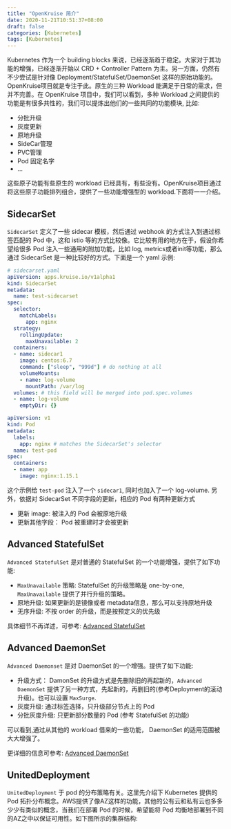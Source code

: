 ```yaml
---
title: "OpenKruise 简介"
date: 2020-11-21T10:51:37+08:00
draft: false
categories: [Kubernetes]
tags: [Kubernetes]
---
```


Kubernetes 作为一个 building blocks 来说，已经逐渐趋于稳定。大家对于其功能的增强，已经逐渐开始以 CRD + Controller Pattern 为主。另一方面，仍然有不少尝试是针对像 Deployment/StatefulSet/DaemonSet 这样的原始功能的。OpenKruise项目就是专注于此。原生的三种 Workload 能满足于日常的需求，但并不完善。在 OpenKruise 项目中，我们可以看到，多种 Workload 之间提供的功能是有很多共性的，我们可以提炼出他们的一些共同的功能模块, 比如:

* 分批升级
* 灰度更新
* 原地升级
* SideCar管理
* PVC管理
* Pod 固定名字
* ...

这些原子功能有些原生的 workload 已经具有，有些没有。OpenKruise项目通过将这些原子功能排列组合，提供了一些功能增强型的 workload.下面将一一介绍。

## SidecarSet
`SidecarSet` 定义了一些 sidecar 模板，然后通过 webhook 的方式注入到通过标签匹配的 Pod 中，这和 istio 等的方式比较像。它比较有用的地方在于，假设你希望给很多 Pod 注入一些通用的附加功能，比如 log, metrics或者init等功能，那么通过 SidecarSet 是一种比较好的方式。下面是一个 yaml 示例:

```yaml
# sidecarset.yaml
apiVersion: apps.kruise.io/v1alpha1
kind: SidecarSet
metadata:
  name: test-sidecarset
spec:
  selector:
    matchLabels:
      app: nginx
  strategy:
    rollingUpdate:
      maxUnavailable: 2
  containers:
  - name: sidecar1
    image: centos:6.7
    command: ["sleep", "999d"] # do nothing at all
    volumeMounts:
    - name: log-volume
      mountPath: /var/log
  volumes: # this field will be merged into pod.spec.volumes
  - name: log-volume
    emptyDir: {}
```
```yaml
apiVersion: v1
kind: Pod
metadata:
  labels:
    app: nginx # matches the SidecarSet's selector
  name: test-pod
spec:
  containers:
  - name: app
    image: nginx:1.15.1
```

这个示例给 `test-pod` 注入了一个 `sidecar1`, 同时也加入了一个 log-volume. 
另外，依据对 SidecarSet 不同字段的更新，相应的 Pod 有两种更新方式

* 更新 image: 被注入的 Pod 会被原地升级
* 更新其他字段： Pod 被重建时才会被更新


## Advanced StatefulSet

`Advanced StatefulSet` 是对普通的 StatefulSet 的一个功能增强，提供了如下功能:
* `MaxUnavailable` 策略: StatefulSet 的升级策略是 one-by-one, `MaxUnavailable` 提供了并行升级的策略。
* 原地升级: 如果更新的是镜像或者 metadata信息，那么可以支持原地升级
* 无序升级: 不按 order 的升级，而是按预定义的优先级

具体细节不再详述，可参考: [Advanced StatefulSet](https://openkruise.io/zh-cn/docs/advanced_statefulset.html)

## Advanced DaemonSet
`Advanced Daemonset` 是对 DaemonSet 的一个增强。提供了如下功能:

* 升级方式： DamonSet 的升级方式是先删除旧的再起新的，`Advanced DaemonSet` 提供了另一种方式，先起新的，再删旧的(参考Deployment的滚动升级)。也可以设置 `MaxSurge`.
* 灰度升级: 通过标签选择，只升级部分节点上的 Pod
* 分批灰度升级: 只更新部分数量的 Pod (参考 StatefulSet 的功能)

可以看到,通过从其他的 workload 借来的一些功能， DaemonSet 的适用范围被大大增强了。

更详细的信息可参考: [Advanced DaemonSet](https://openkruise.io/zh-cn/docs/advanced_daemonset.html)


## UnitedDeployment
`UnitedDeployment` 于 pod 的分布策略有关。这里先介绍下 Kubernetes 提供的 Pod 拓扑分布概念。AWS提供了像AZ这样的功能，其他的公有云和私有云也多多少少有类似的概念，当我们在部署 Pod 的时候，希望能将 Pod 均衡地部署到不同的AZ之中以保证可用性。如下图所示的集群结构:

![]()







